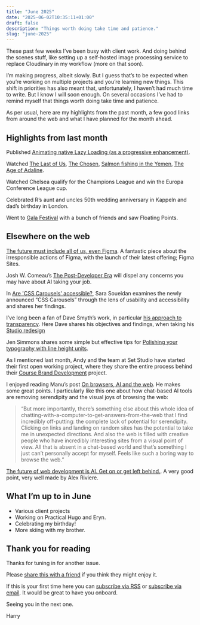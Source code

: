 ```yaml
---
title: "June 2025"
date: "2025-06-02T10:35:11+01:00"
draft: false
description: "Things worth doing take time and patience."
slug: "june-2025"
---
```


These past few weeks I’ve been busy with client work. And doing behind the scenes stuff, like setting up a self-hosted image processing service to replace Cloudinary in my workflow (more on that soon).

I’m making progress, albeit slowly. But I guess that’s to be expected when you’re working on multiple projects and you’re learning new things. This shift in priorities has also meant that, unfortunately, I haven’t had much time to write. But I know I will soon enough. On several occasions I’ve had to remind myself that things worth doing take time and patience.

As per usual, here are my highlights from the past month, a few good links from around the web and what I have planned for the month ahead.

## Highlights from last month

Published [Animating native Lazy Loading (as a progressive enhancement)](https://harrycresswell.com/writing/animating-native-lazy-loading-progressive-enhancement/).

Watched [The Last of Us](https://www.imdb.com/title/tt3581920/), [The Chosen](https://www.imdb.com/title/tt5622316/), [Salmon fishing in the Yemen](https://www.imdb.com/title/tt1441952/), [The Age of Adaline](https://www.imdb.com/title/tt1655441/).

Watched Chelsea qualify for the Champions League and win the Europa Conference League cup.

Celebrated R’s aunt and uncles 50th wedding anniversary in Kappeln and dad’s birthday in London.

Went to [Gala Festival](https://thisisgala.co.uk/) with a bunch of friends and saw Floating Points. 

## Elsewhere on the web

[The future must include all of us, even Figma](https://terminal.ahumanfuture.co/posts/2025-05-12/this-future-must-include-us-all-even-figma/). A fantastic piece about the irresponsible actions of Figma, with the launch of their latest offering; Figma Sites.

Josh W. Comeau’s [The Post-Developer Era](https://www.joshwcomeau.com/blog/the-post-developer-era/) will dispel any concerns you may have about AI taking your job.

In [Are 'CSS Carousels' accessible?](https://www.sarasoueidan.com/blog/css-carousels-accessibility/), Sara Soueidan examines the newly announced “CSS Carousels” through the lens of usability and accessibility and shares her findings.

I’ve long been a fan of Dave Smyth’s work, in particular [his approach to transparency](https://davesmyth.com/inspiration). Here Dave shares his objectives and findings, when taking his [Studio redesign](https://davesmyth.com/studio-redesign)

Jen Simmons shares some simple but effective tips for [Polishing your typography with line height units](https://webkit.org/blog/16831/line-height-units/ "Permanent Link: Polishing your typography with line height units"). 

As I mentioned last month, Andy and the team at Set Studio have started their first open working project, where they share the entire process behind their [Course Brand Development](https://piccalil.li/projects/course-brand-development/) project.

I enjoyed reading Manu’s post [On browsers, AI and the web](https://manuelmoreale.com/on-browsers-ai-and-the-web). He makes some great points. I particularly like this one about how chat-based AI tools are removing serendipity and the visual joys of browsing the web:

> “But more importantly, there’s something else about this whole idea of chatting-with-a-computer-to-get-answers-from-the-web that I find incredibly off-putting: the complete lack of potential for serendipity. Clicking on links and landing on random sites has the potential to take me in unexpected directions. And also the web is filled with creative people who have incredibly interesting sites from a visual point of view. All that is absent in a chat-based world and that’s something I just can’t personally accept for myself. Feels like such a boring way to browse the web.” 

[The future of web development is AI. Get on or get left behind.](https://alex.party/posts/2025-05-05-the-future-of-web-development-is-ai-get-on-or-get-left-behind). A very good point, very well made by Alex Riviere.

## What I’m up to in June

- Various client projects
- Working on Practical Hugo and Eryn.
- Celebrating my birthday!
- More skiing with my brother.

## Thank you for reading

Thanks for tuning in for another issue.

Please [share this with a friend](https://harrycresswell.com/newsletter/june-2025) if you think they might enjoy it.

If this is your first time here you can [subscribe via RSS](https://harrycresswell.com/feeds/) or [subscribe via email](https://harrycresswell.us14.list-manage.com/subscribe/post?u=4e8fba8d0ab4a857159c0104e&id=d6ad2b65ca). It would be great to have you onboard.

Seeing you in the next one.

Harry
